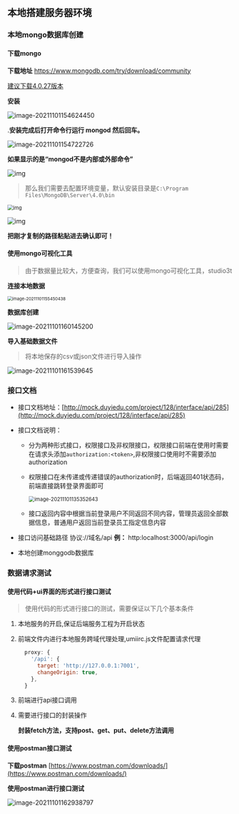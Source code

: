 

## 本地搭建服务器环境

### 本地mongo数据库创建

#### 下载mongo

**下载地址** https://www.mongodb.com/try/download/community

<u>建议下载4.0.27版本</u>

**安装**

![image-20211101154624450](https://tva1.sinaimg.cn/large/008i3skNly1gwdrkq3lczj30cz09ut97.jpg)

.**安装完成后打开命令行运行  mongod  然后回车。**

![image-20211101154722726](https://tva1.sinaimg.cn/large/008i3skNly1gwdrku9x8lj30lg0attar.jpg)

**如果显示的是“mongod不是内部或外部命令”**

![img](https://tva1.sinaimg.cn/large/008i3skNly1gwdrky1fobj30cp024glg.jpg)

> 那么我们需要去配置环境变量，默认安装目录是`C:\Program Files\MongoDB\Server\4.0\bin`

<img src="https://tva1.sinaimg.cn/large/008i3skNly1gwdrl18gfwj30v30d70tr.jpg" alt="img" style="zoom: 80%;" />

![img](https://tva1.sinaimg.cn/large/008i3skNly1gwdrl4n160j30f10fu3z7.jpg)

**把刚才复制的路径粘贴进去确认即可！**



#### 使用mongo可视化工具

> 由于数据量比较大，方便查询，我们可以使用mongo可视化工具，studio3t

**连接本地数据**

<img src="https://adminimg.hyfarsight.com/image-20211101155450438.png" alt="image-20211101155450438" style="zoom:67%;" />



**数据库创建**

![image-20211101160145200](https://tva1.sinaimg.cn/large/008i3skNly1gwdrla65xhj310b0e342y.jpg)

**导入基础数据文件**

> 将本地保存的csv或json文件进行导入操作

![image-20211101161539645](https://tva1.sinaimg.cn/large/008i3skNly1gwdrld3q4rj30yj0f0q7f.jpg)



### 接口文档

- 接口文档地址：[http://mock.duyiedu.com/project/128/interface/api/285](http://mock.duyiedu.com/project/128/interface/api/285)

- 接口文档说明：

  - 分为两种形式接口，权限接口及非权限接口，权限接口前端在使用时需要在请求头添加`authorization:<token>`,非权限接口使用时不需要添加authorization

  - 权限接口在未传递或传递错误的authorization时，后端返回401状态码，前端直接跳转登录界面即可

    <img src="https://adminimg.hyfarsight.com/image-20211101135352643.png" alt="image-20211101135352643" style="zoom:80%;margin-left:0;" />

  - 接口返回内容中根据当前登录用户不同返回不同内容，管理员返回全部数据信息，普通用户返回当前登录员工指定信息内容



- 接口访问基础路径   协议://域名/api   **例：**  http:localhost:3000/api/login

- 本地创建monggodb数据库



### 数据请求测试

#### 使用代码+ui界面的形式进行接口测试

> 使用代码的形式进行接口的测试，需要保证以下几个基本条件

1. 本地服务的开启,保证后端服务工程为开启状态

2. 前端文件内进行本地服务跨域代理处理,umiirc.js文件配置请求代理

   ```js
     proxy: {
       '/api': {
         target: 'http://127.0.0.1:7001',
         changeOrigin: true,
       },
     }
   ```

3. 前端进行api接口调用

4. 需要进行接口的封装操作

   **封装fetch方法，支持post、get、put、delete方法调用**

#### 使用postman接口测试

**下载postman** [https://www.postman.com/downloads/](https://www.postman.com/downloads/)

**使用postman进行接口测试**

![image-20211101162938797](https://tva1.sinaimg.cn/large/008i3skNly1gwdrlj4hy0j30oy0e70tv.jpg)

